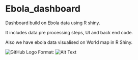 # Ebola_dashboard


Dashboard build on Ebola data using R shiny. 

It includes data pre processing steps, UI and back end code.

Also we have ebola data visualised on World map in R Shiny.


![GitHub Logo](/images/logo.png)
Format: ![Alt Text](C:\Users\satee\Desktop\Untitled.png)

